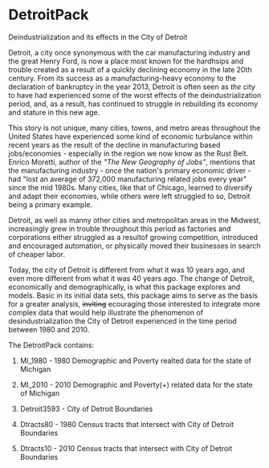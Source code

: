 # DetroitPack
Deindustrialization and its effects in the City of Detroit

Detroit, a city once synonymous with the car manufacturing industry and the great Henry Ford, is now a place most 
known for the hardhsips and trouble created as a result of a quickly declining economy in the late 20th century. 
From its success as a manufacturing-heavy economy to the declaration of bankruptcy in the year 2013, Detroit is often
seen as *the* city to have had experienced some of the worst effects of the deindustrialization period, and, as a result,
has continued to struggle in rebuilding its economy and stature in this new age.

This story is not unique, many cities, towns, and metro areas throughout the United States have experienced some 
kind of economic turbulance within recent years as the result of the decline in manufacturing based jobs/economies - 
especially in the region we now know as the Rust Belt. Enrico Moretti, author of the *"The New Geography of Jobs"*, 
mentions that the manufacturing industry - once the nation's primary economic driver - had "lost an average of 
372,000 manufacturing related jobs every year" since the mid 1980s. Many cities, like that of Chicago, learned to 
diversify and adapt their economies, while others were left struggled to so, Detroit being a primary example.

Detroit, as well as manny other cities and metropolitan areas in the Midwest, increasingly  grew in trouble 
throughout this period as factories and corporations either struggled as a resultof growing competition, introduced 
and encouraged automation, or physically moved their businesses in search of cheaper labor.

Today, the city of Detroit is different from what it was 10 years ago, and even more different from what it was 40 years ago.
The change of Detroit, economically and demographically, is what this package explores and models. Basic in its initial
data sets, this package aims to serve as the basis for a greater analysis, ~~inviting~~ ecouraging those interested to 
integrate more complex data that would help illustrate the phenomenon of desindustrialization the City of Detroit 
experienced in the time period between 1980 and 2010. 

The DetroitPack contains:
      
1. MI_1980 - 1980 Demographic and Poverty realted data for the state of Michigan
      
2. MI_2010 - 2010 Demographic and Poverty(+) related data for the state of Michigan
      
3. Detroit3593 - City of Detroit Boundaries
      
4. Dtracts80 - 1980 Census tracts that intersect with City of Detroit Boundaries
      
5. Dtracts10 - 2010 Census tracts that intersect with City of Detroit Boundaries

